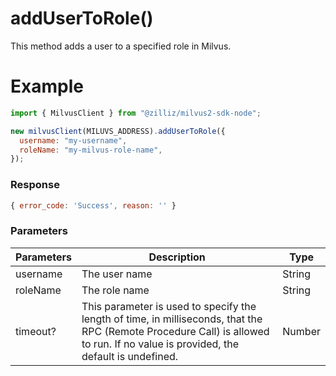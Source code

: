 # addUserToRole()

This method adds a user to a specified role in Milvus.

# Example

```javascript
import { MilvusClient } from "@zilliz/milvus2-sdk-node";

new milvusClient(MILUVS_ADDRESS).addUserToRole({
  username: "my-username",
  roleName: "my-milvus-role-name",
});
```

### Response

```javascript
{ error_code: 'Success', reason: '' }
```

### Parameters

| Parameters | Description                                                                                                                                                                       | Type   |
| ---------- | --------------------------------------------------------------------------------------------------------------------------------------------------------------------------------- | ------ |
| username   | The user name                                                                                                                                                                     | String |
| roleName   | The role name                                                                                                                                                                     | String |
| timeout?   | This parameter is used to specify the length of time, in milliseconds, that the RPC (Remote Procedure Call) is allowed to run. If no value is provided, the default is undefined. | Number |

#
